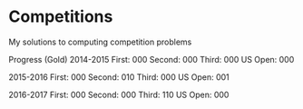 # Competitions
My solutions to computing competition problems

Progress (Gold)
2014-2015
First: 000
Second: 000
Third: 000
US Open: 000

2015-2016
First: 000
Second: 010
Third: 000
US Open: 001

2016-2017
First: 000
Second: 000
Third: 110
US Open: 000
